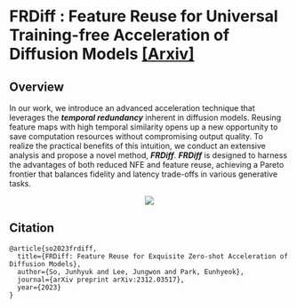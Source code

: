 # FRDiff : Feature Reuse for Universal Training-free Acceleration of Diffusion Models [[Arxiv]](https://arxiv.org/abs/2312.03517)


## Overview 
In our work, we introduce an advanced acceleration technique that leverages the ___temporal redundancy___ inherent in diffusion models. Reusing feature maps with high temporal similarity opens up a new opportunity to save computation resources without compromising output quality. To realize the practical benefits of this intuition, we conduct an extensive analysis and propose a novel method, ___FRDiff___. ___FRDiff___ is designed to harness the advantages of both reduced NFE and feature reuse, achieving a Pareto frontier that balances fidelity and latency trade-offs in various generative tasks. 

<p align="center">
<img src=assets/main.png />
</p>



## Citation
```
@article{so2023frdiff,
  title={FRDiff: Feature Reuse for Exquisite Zero-shot Acceleration of Diffusion Models},
  author={So, Junhyuk and Lee, Jungwon and Park, Eunhyeok},
  journal={arXiv preprint arXiv:2312.03517},
  year={2023}
}
```
